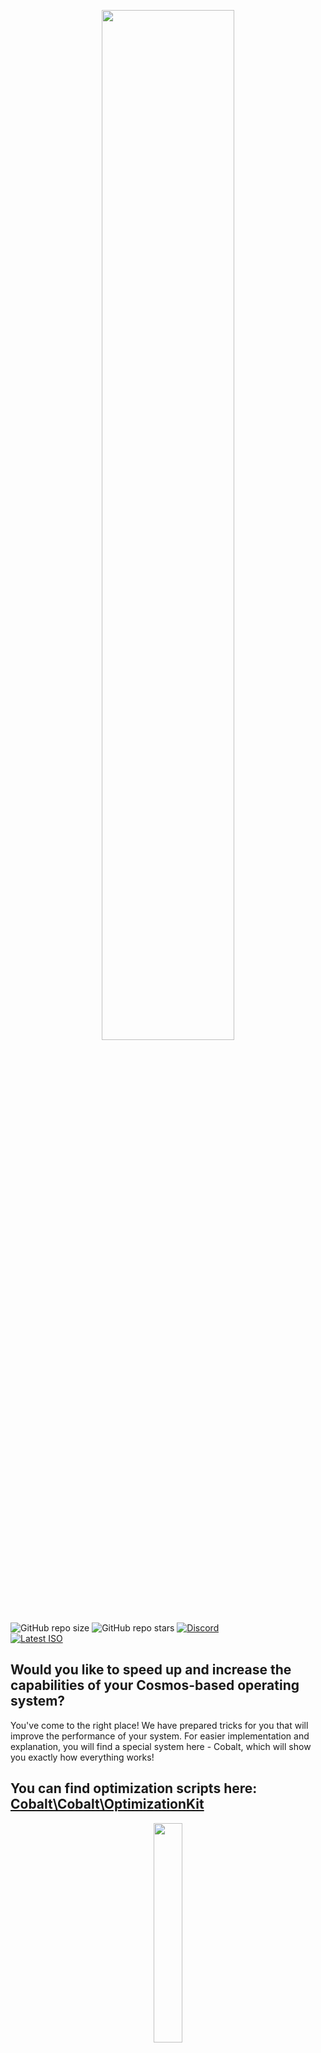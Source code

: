 <p align="center">
 <picture>
    <source srcset="Artwork/CosmosOptimizationKit.png">
    <img width=65%>
  </picture>
</p><br>

![GitHub repo size](https://img.shields.io/github/repo-size/SzymekkYT/Cosmos-Optimization-Kit?style=for-the-badge&color=orange)
![GitHub repo stars](https://img.shields.io/github/stars/SzymekkYT/Cosmos-Optimization-Kit?style=for-the-badge&color=yellow)
<a href="https://discord.com/invite/KUm5JuC9XV">
  <img src="https://img.shields.io/badge/Discord-navy?style=for-the-badge&logo=discord" alt="Discord">
</a>
<br>
<a href="https://github.com/SzymekkYT/Cosmos-Optimization-Kit/releases/tag/ISO">
  <img src="https://img.shields.io/badge/Download the latest ISO-gray?style=for-the-badge" alt="Latest ISO">
</a>

## Would you like to speed up and increase the capabilities of your Cosmos-based operating system?
You've come to the right place!
We have prepared tricks for you that will improve the performance of your system. For easier implementation and explanation, you will find a special system here - Cobalt, which will show you exactly how everything works!
## You can find optimization scripts here: [Cobalt\Cobalt\OptimizationKit](https://github.com/SzymekkYT/Cosmos-Optimization-Kit/tree/main/Cobalt/Cobalt/OptimizationKit)
<p align="center">
 <picture>
    <source srcset="Artwork/FPS.png">
    <img width=30%>
  </picture>
 <br>
    You don't believe? Check on your own!<br>
    ISO is at the very top.
</p><br>

# What is it capable of?
<p align="center">
 <picture>
    <source srcset="Artwork/radianceos%207%20preview.png">
    <img width=75%>
  </picture>
</p>

### How does it work?
### [Check out here!](https://github.com/SzymekkYT/Cosmos-Optimization-Kit/tree/main/Cobalt)
